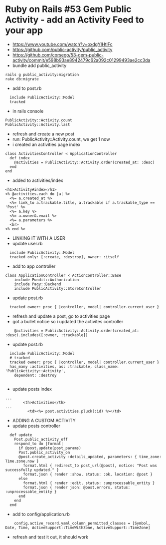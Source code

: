 # Ruby on Rails #53 Gem Public Activity - add an Activity Feed to your app

- https://www.youtube.com/watch?v=oxdgYIHtlFc
- https://github.com/public-activity/public_activity
- https://github.com/corsego/53-gem-public-activity/commit/e598b93ae8942479c62a092c01299493ae2cc3da
- bundle add public_activity

```
rails g public_activity:migration
rake db:migrate
```

- add to post.rb

```
  include PublicActivity::Model
  tracked
```

- in rails console

```
PublicActivity::Activity.count
PublicActivity::Activity.last
```

- refresh and create a new post
- run: PublicActivity::Activity.count, we get 1 now
- i created an activities page index

```
class ActivitiesController < ApplicationController
  def index
    @activities = PublicActivity::Activity.order(created_at: :desc)
  end
end
```

- added to activities/index

```
<h1>Activity#index</h1>
<% @activities.each do |a| %>
  <%= a.created_at %>
  <%= link_to a.trackable.title, a.trackable if a.trackable_type == 'Post' %>
  <%= a.key %>
  <%= a.owner&.email %>
  <%= a.parameters %>
  <br>
<% end %>
```

- LINKING IT WITH A USER
- update user.rb

```
  include PublicActivity::Model
  tracked only: [:create, :destroy], owner: :itself
```

- add to app controller

```
class ApplicationController < ActionController::Base
    include Pundit::Authorization
    include Pagy::Backend
    include PublicActivity::StoreController
```

- update post.rb

```
  tracked owner: proc { |controller, model| controller.current_user }
```

- refresh and update a post, go to activities page
- got a bullet notice so i updated the activites controller

```
    @activities = PublicActivity::Activity.order(created_at: :desc).includes([:owner, :trackable])
```

- update post.rb

```
  include PublicActivity::Model
  # tracked
  tracked owner: proc { |controller, model| controller.current_user }
  has_many :activities, as: :trackable, class_name: 'PublicActivity::Activity',
    dependent: :destroy
    
```

- update posts index

```
...
        <th>Activities</th>
...
          <td><%= post.activities.pluck(:id) %></td>        
```

- ADDING A CUSTOM ACTIVITY
- update posts controller


```
  def update
    Post.public_activity_off
    respond_to do |format|
      if @post.update(post_params)
      Post.public_activity_on
      @post.create_activity :details_updated, parameters: { time_zone: Time.zone.now }        
        format.html { redirect_to post_url(@post), notice: "Post was successfully updated." }
        format.json { render :show, status: :ok, location: @post }
      else
        format.html { render :edit, status: :unprocessable_entity }
        format.json { render json: @post.errors, status: :unprocessable_entity }
      end
    end
  end
```

- add to config/application.rb

```
    config.active_record.yaml_column_permitted_classes = [Symbol, Date, Time, ActiveSupport::TimeWithZone, ActiveSupport::TimeZone]
```

- refresh and test it out, it should work
